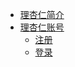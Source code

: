 * [理杏仁简介](README.md)
* [理杏仁账号](account/README.md)
  * [注册](account/register.md)
  * [登录](account/login.md)
